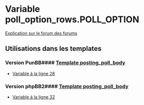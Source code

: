# Variable poll_option_rows.POLL_OPTION
[Explication sur le forum des forums](http://forum.forumactif.com/t294113-listing-des-variables#poll_option_rows.POLL_OPTION)
## Utilisations dans les templates
### Version PunBB#### [Template posting_poll_body](punbb/posting_poll_body.md)
* [Variable à la ligne 28](../punbb/posting_poll_body.tpl#L28)
### Version phpBB2#### [Template posting_poll_body](subsilver/posting_poll_body.md)
* [Variable à la ligne 32](../subsilver/posting_poll_body.tpl#L32)